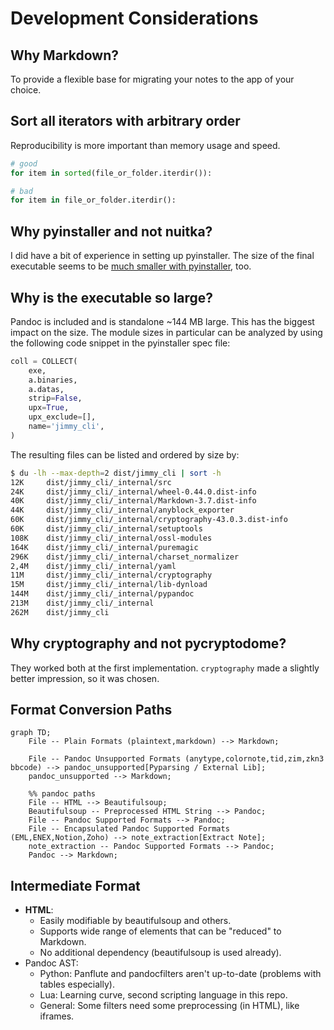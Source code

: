 # Development Considerations

## Why Markdown?

To provide a flexible base for migrating your notes to the app of your choice.

## Sort all iterators with arbitrary order

Reproducibility is more important than memory usage and speed.

```python
# good
for item in sorted(file_or_folder.iterdir()):

# bad
for item in file_or_folder.iterdir():
```

## Why pyinstaller and not nuitka?

I did have a bit of experience in setting up pyinstaller. The size of the final executable seems to be [much smaller with pyinstaller](https://github.com/Nuitka/Nuitka/issues/926), too.

## Why is the executable so large?

Pandoc is included and is standalone ~144 MB large. This has the biggest impact on the size. The module sizes in particular can be analyzed by using the following code snippet in the pyinstaller spec file:

```python
coll = COLLECT(
    exe,
    a.binaries,
    a.datas,
    strip=False,
    upx=True,
    upx_exclude=[],
    name='jimmy_cli',
)
```

The resulting files can be listed and ordered by size by:

```bash
$ du -lh --max-depth=2 dist/jimmy_cli | sort -h
12K     dist/jimmy_cli/_internal/src
24K     dist/jimmy_cli/_internal/wheel-0.44.0.dist-info
40K     dist/jimmy_cli/_internal/Markdown-3.7.dist-info
44K     dist/jimmy_cli/_internal/anyblock_exporter
60K     dist/jimmy_cli/_internal/cryptography-43.0.3.dist-info
60K     dist/jimmy_cli/_internal/setuptools
108K    dist/jimmy_cli/_internal/ossl-modules
164K    dist/jimmy_cli/_internal/puremagic
296K    dist/jimmy_cli/_internal/charset_normalizer
2,4M    dist/jimmy_cli/_internal/yaml
11M     dist/jimmy_cli/_internal/cryptography
15M     dist/jimmy_cli/_internal/lib-dynload
144M    dist/jimmy_cli/_internal/pypandoc
213M    dist/jimmy_cli/_internal
262M    dist/jimmy_cli
```

## Why cryptography and not pycryptodome?

They worked both at the first implementation. `cryptography` made a slightly better impression, so it was chosen.

## Format Conversion Paths

```mermaid
graph TD;
    File -- Plain Formats (plaintext,markdown) --> Markdown;

    File -- Pandoc Unsupported Formats (anytype,colornote,tid,zim,zkn3 bbcode) --> pandoc_unsupported[Pyparsing / External Lib];
    pandoc_unsupported --> Markdown;

    %% pandoc paths
    File -- HTML --> Beautifulsoup;
    Beautifulsoup -- Preprocessed HTML String --> Pandoc;
    File -- Pandoc Supported Formats --> Pandoc;
    File -- Encapsulated Pandoc Supported Formats (EML,ENEX,Notion,Zoho) --> note_extraction[Extract Note];
    note_extraction -- Pandoc Supported Formats --> Pandoc;
    Pandoc --> Markdown;
```

## Intermediate Format

- **HTML**:
  - Easily modifiable by beautifulsoup and others.
  - Supports wide range of elements that can be "reduced" to Markdown.
  - No additional dependency (beautifulsoup is used already).
- Pandoc AST:
  - Python: Panflute and pandocfilters aren't up-to-date (problems with tables especially).
  - Lua: Learning curve, second scripting language in this repo.
  - General: Some filters need some preprocessing (in HTML), like iframes.

